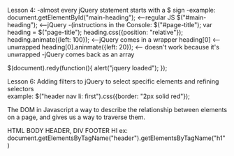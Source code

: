 Lesson 4: 
-almost every jQuery statement starts with a $ sign 
-example: document.getElementById("main-heading");   <--regular JS
            $("#main-heading");                       <--jQuery 
-(instructions in the Console:
    $("#page-title");
    var heading = $("page-title");
    heading.css({position: "relative"});
    heading.animate({left: 100});  <--jQuery comes in a wrapper 
    heading[0]  <--unwrapped 
    heading[0].aninmate({left: 20}); <-- doesn't work because it's unwrapped 
-jQuery comes back as an array 


$(document).redy(function(){
    alert("jquery loaded");
});

Lesson 6: Adding filters to jQuery to select specific elements and refining selectors \
example: $("header nav li: first").css({border: "2px solid red"});

The DOM in Javascript 
a way to describe the relationship between elements on a page, and gives us a way to traverse them. 

HTML
BODY 
HEADER, DIV FOOTER 
HI 
ex: document.getElementsByTagName("header").getElementsByTagName("h1")